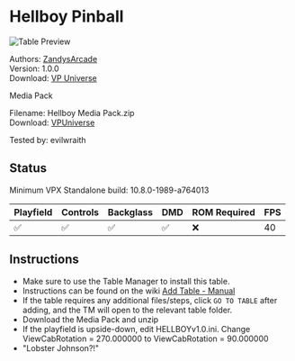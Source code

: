 # Hellboy Pinball

![Table Preview](../../images/vpx-hellboy.png)

Authors: [ZandysArcade](https://vpuniverse.com/profile/57949-zandysarcade/)  
Version: 1.0.0  
Download: [VP Universe](https://vpuniverse.com/files/file/21736-hellboy-pinball/)

Media Pack

Filename: Hellboy Media Pack.zip  
Download: [VPUniverse](https://vpuniverse.com/files/file/21736-hellboy-pinball/)  

Tested by: evilwraith

## Status 

Minimum VPX Standalone build: 10.8.0-1989-a764013

| Playfield | Controls | Backglass | DMD | ROM Required | FPS | 
|-----------|----------|-----------|-----|--------------|-----|
| :white_check_mark: | :white_check_mark: | :white_check_mark: | :white_check_mark: | :x: | 40 |

## Instructions

- Make sure to use the Table Manager to install this table.
- Instructions can be found on the wiki [Add Table - Manual](https://github.com/LegendsUnchained/vpx-standalone-alp4k/wiki/%5B04%5D-%F0%9F%A7%A1-TM-%E2%80%90-Other-Features#add-table---manual)
- If the table requires any additional files/steps, click `GO TO TABLE` after adding, and the TM will open to the relevant table folder.
- Download the Media Pack and unzip
- If the playfield is upside-down, edit HELLBOYv1.0.ini. Change ViewCabRotation = 270.000000 to ViewCabRotation = 90.000000
- "Lobster Johnson?!"

